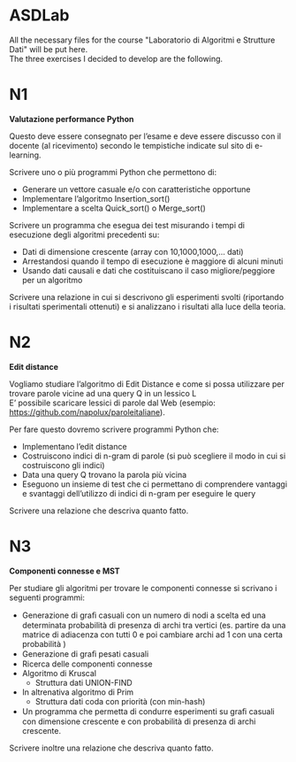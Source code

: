 # ASDLab
All the necessary files for the course "Laboratorio di Algoritmi e Strutture Dati" will be put here.  
The three exercises I decided to develop are the following.

N1
=====

**Valutazione performance Python**   

Questo deve essere consegnato per l’esame e deve essere discusso con il docente (al ricevimento) secondo le tempistiche indicate sul sito di e-learning.  

Scrivere uno o più programmi Python che permettono di: 
  
  * Generare un vettore casuale e/o con caratteristiche opportune
  * Implementare l’algoritmo Insertion_sort() 
  * Implementare a scelta Quick_sort() o Merge_sort() 

Scrivere un programma che esegua dei test misurando i tempi di esecuzione degli algoritmi precedenti su:  
  
  * Dati di dimensione crescente (array con 10,1000,1000,... dati) 
  * Arrestandosi quando il tempo di esecuzione è maggiore di alcuni minuti 
  * Usando dati causali e dati che costituiscano il caso migliore/peggiore per un algoritmo 

Scrivere una relazione in cui si descrivono gli esperimenti svolti (riportando i risultati sperimentali ottenuti) e si analizzano i risultati alla luce della teoria.  


N2
==

**Edit distance**

Vogliamo studiare l’algoritmo di Edit Distance e come si possa utilizzare per trovare parole vicine ad una query Q in un lessico L  
E’ possibile scaricare lessici di parole dal Web (esempio: https://github.com/napolux/paroleitaliane).   

Per fare questo dovremo scrivere programmi Python che:
 * Implementano l’edit distance
 * Costruiscono indici di n-gram di parole (si può scegliere il modo in cui si costruiscono gli indici)
 * Data una query Q trovano la parola più vicina
 * Eseguono un insieme di test che ci permettano di comprendere vantaggi e svantaggi dell’utilizzo di indici di n-gram per eseguire le query 
 
 Scrivere una relazione che descriva quanto fatto.  
 
 N3
 ==
 
 **Componenti connesse e MST**

Per studiare gli algoritmi per trovare le componenti connesse si scrivano i seguenti programmi: 
 * Generazione di graﬁ casuali con un numero di nodi a scelta ed una determinata probabilità di presenza di archi tra vertici (es. partire da una matrice di adiacenza con tutti 0 e poi cambiare archi ad 1 con una certa probabilità )
 * Generazione di graﬁ pesati casuali
 * Ricerca delle componenti connesse 
 * Algoritmo di Kruscal 
    * Struttura dati UNION-FIND
 * In altrenativa algoritmo di Prim 
    * Struttura dati coda con priorità (con min-hash) 
 * Un programma che permetta di condurre esperimenti su graﬁ casuali con dimensione crescente e con probabilità di presenza di archi crescente. 

Scrivere inoltre una relazione che descriva quanto fatto.

